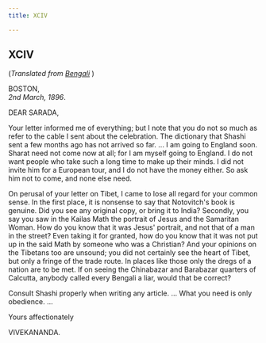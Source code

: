 ```yaml
---
title: XCIV

---
```





  

  


## XCIV

(*Translated from [Bengali](b7261e6094.pdf)* )

BOSTON,  
*2nd March, 1896*.

DEAR SARADA,

Your letter informed me of everything; but I note that you do not so
much as refer to the cable I sent about the celebration. The dictionary
that Shashi sent a few months ago has not arrived so far. ... I am going
to England soon. Sharat need not come now at all; for I am myself going
to England. I do not want people who take such a long time to make up
their minds. I did not invite him for a European tour, and I do not have
the money either. So ask him not to come, and none else need.

On perusal of your letter on Tibet, I came to lose all regard for your
common sense. In the first place, it is nonsense to say that Notovitch's
book is genuine. Did you see any original copy, or bring it to India?
Secondly, you say you saw in the Kailas Math the portrait of Jesus and
the Samaritan Woman. How do you know that it was Jesus' portrait, and
not that of a man in the street? Even taking it for granted, how do you
know that it was not put up in the said Math by someone who was a
Christian? And your opinions on the Tibetans too are unsound; you did
not certainly see the heart of Tibet, but only a fringe of the trade
route. In places like those only the dregs of a nation are to be met. If
on seeing the Chinabazar and Barabazar quarters of Calcutta, anybody
called every Bengali a liar, would that be correct?

Consult Shashi properly when writing any article. ... What you need is
only obedience. ... 

Yours affectionately

VIVEKANANDA.


